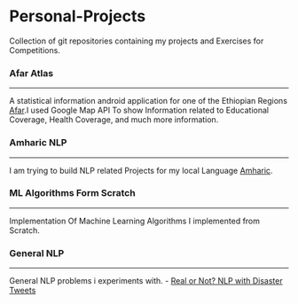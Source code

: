 # Personal-Projects

Collection of git repositories containing my projects and Exercises for Competitions.

### Afar Atlas
------------------------
  
  A statistical information android application for one of the Ethiopian Regions [Afar](https://en.wikipedia.org/wiki/Afar_people).I used Google Map API To show Information related to Educational Coverage, Health Coverage, and much more information.



### Amharic NLP
------------------------

  I am trying to build NLP related Projects for my local Language [Amharic](https://en.wikipedia.org/wiki/Amharic).
  
  

### ML Algorithms Form Scratch
------------------------
  Implementation Of Machine Learning Algorithms I implemented from Scratch.


### General NLP
------------------------
  General NLP problems i experiments with.
     - [Real or Not? NLP with Disaster Tweets](https://www.kaggle.com/c/nlp-getting-started/overview)
